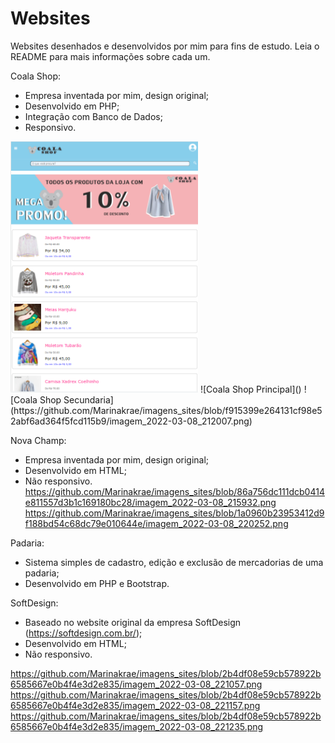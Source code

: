 <h1> Websites </h1>

Websites desenhados e desenvolvidos por mim para fins de estudo. Leia o README para mais informações sobre cada um.

Coala Shop: 
- Empresa inventada por mim, design original;
- Desenvolvido em PHP;
- Integração com Banco de Dados;
- Responsivo.

<img src="https://github.com/Marinakrae/imagens_sites/blob/29b16bfe4bbb09f88895e0e190eb4af41d083085/CS_1.PNG" alt="Coala Shop 1" width="300"/>
![Coala Shop Principal]()
![Coala Shop Secundaria](https://github.com/Marinakrae/imagens_sites/blob/f915399e264131cf98e52abf6ad364f5fcd115b9/imagem_2022-03-08_212007.png)

Nova Champ:
- Empresa inventada por mim, design original;
- Desenvolvido em HTML;
- Não responsivo.
https://github.com/Marinakrae/imagens_sites/blob/86a756dc111dcb0414e811557d3b1c169180bc28/imagem_2022-03-08_215932.png
https://github.com/Marinakrae/imagens_sites/blob/1a0960b23953412d9f188bd54c68dc79e010644e/imagem_2022-03-08_220252.png

Padaria:
- Sistema simples de cadastro, edição e exclusão de mercadorias de uma padaria;
- Desenvolvido em PHP e Bootstrap.

SoftDesign:
- Baseado no website original da empresa SoftDesign (https://softdesign.com.br/);
- Desenvolvido em HTML;
- Não responsivo.

https://github.com/Marinakrae/imagens_sites/blob/2b4df08e59cb578922b6585667e0b4f4e3d2e835/imagem_2022-03-08_221057.png
https://github.com/Marinakrae/imagens_sites/blob/2b4df08e59cb578922b6585667e0b4f4e3d2e835/imagem_2022-03-08_221157.png
https://github.com/Marinakrae/imagens_sites/blob/2b4df08e59cb578922b6585667e0b4f4e3d2e835/imagem_2022-03-08_221235.png
